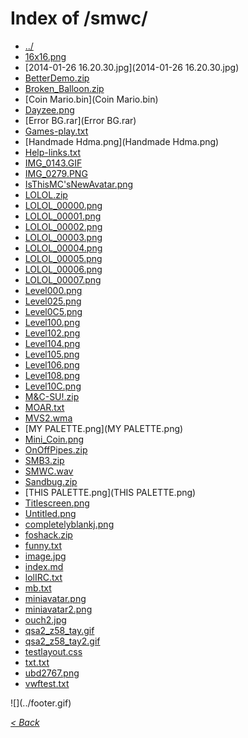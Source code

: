 <meta name="viewport" content="width=device-width, initial-scale=1">

<style>
html { -webkit-tap-highlight-color: transparent; }
body { font-family: -apple-system, BlinkMacSystemFont, Roboto, Helvetica Neue, Helvetica, Arial, sans-serif; }
img { max-width: 100%; }
</style>

<title>Index of /smwc/</title>

# Index of /smwc/

- [../](..)
- [16x16.png](16x16.png)
- [2014-01-26 16.20.30.jpg](2014-01-26 16.20.30.jpg)
- [BetterDemo.zip](BetterDemo.zip)
- [Broken_Balloon.zip](Broken_Balloon.zip)
- [Coin Mario.bin](Coin Mario.bin)
- [Dayzee.png](Dayzee.png)
- [Error BG.rar](Error BG.rar)
- [Games-play.txt](Games-play.txt)
- [Handmade Hdma.png](Handmade Hdma.png)
- [Help-links.txt](Help-links.txt)
- [IMG_0143.GIF](IMG_0143.GIF)
- [IMG_0279.PNG](IMG_0279.PNG)
- [IsThisMC'sNewAvatar.png](IsThisMC'sNewAvatar.png)
- [LOLOL.zip](LOLOL.zip)
- [LOLOL_00000.png](LOLOL_00000.png)
- [LOLOL_00001.png](LOLOL_00001.png)
- [LOLOL_00002.png](LOLOL_00002.png)
- [LOLOL_00003.png](LOLOL_00003.png)
- [LOLOL_00004.png](LOLOL_00004.png)
- [LOLOL_00005.png](LOLOL_00005.png)
- [LOLOL_00006.png](LOLOL_00006.png)
- [LOLOL_00007.png](LOLOL_00007.png)
- [Level000.png](Level000.png)
- [Level025.png](Level025.png)
- [Level0C5.png](Level0C5.png)
- [Level100.png](Level100.png)
- [Level102.png](Level102.png)
- [Level104.png](Level104.png)
- [Level105.png](Level105.png)
- [Level106.png](Level106.png)
- [Level108.png](Level108.png)
- [Level10C.png](Level10C.png)
- [M&C-SU!.zip](M&C-SU!.zip)
- [MOAR.txt](MOAR.txt)
- [MVS2.wma](MVS2.wma)
- [MY PALETTE.png](MY PALETTE.png)
- [Mini_Coin.png](Mini_Coin.png)
- [OnOffPipes.zip](OnOffPipes.zip)
- [SMB3.zip](SMB3.zip)
- [SMWC.wav](SMWC.wav)
- [Sandbug.zip](Sandbug.zip)
- [THIS PALETTE.png](THIS PALETTE.png)
- [Titlescreen.png](Titlescreen.png)
- [Untitled.png](Untitled.png)
- [completelyblankj.png](completelyblankj.png)
- [foshack.zip](foshack.zip)
- [funny.txt](funny.txt)
- [image.jpg](image.jpg)
- [index.md](index.md)
- [lolIRC.txt](lolIRC.txt)
- [mb.txt](mb.txt)
- [miniavatar.png](miniavatar.png)
- [miniavatar2.png](miniavatar2.png)
- [ouch2.jpg](ouch2.jpg)
- [qsa2_z58_tay.gif](qsa2_z58_tay.gif)
- [qsa2_z58_tay2.gif](qsa2_z58_tay2.gif)
- [testlayout.css](testlayout.css)
- [txt.txt](txt.txt)
- [ubd2767.png](ubd2767.png)
- [vwftest.txt](vwftest.txt)

<div>
![](../footer.gif)
</div>

*[< Back](..)*
